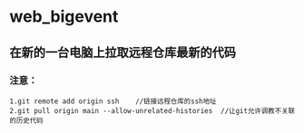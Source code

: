 # web_bigevent
## 在新的一台电脑上拉取远程仓库最新的代码
### 注意：
    1.git remote add origin ssh    //链接远程仓库的ssh地址
    2.git pull origin main --allow-unrelated-histories  //让git允许调教不关联的历史代码
